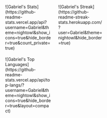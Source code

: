 <div style="display: inline-block; width: 30%; margin: 10px; vertical-align: top;">
![Gabriel's Stats](https://github-readme-stats.vercel.app/api?username=Gabriel&theme=nightowl&show_icons=true&hide_border=true&count_private=true)
</div>
<div style="display: inline-block; width: 30%; margin: 10px; vertical-align: top;">
![Gabriel's Streak](https://github-readme-streak-stats.herokuapp.com/?user=Gabriel&theme=nightowl&hide_border=true)
</div>
<div style="display: inline-block; width: 30%; margin: 10px; vertical-align: top;">
![Gabriel's Top Languages](https://github-readme-stats.vercel.app/api/top-langs/?username=Gabriel&theme=nightowl&show_icons=true&hide_border=true&layout=compact)
</div>
